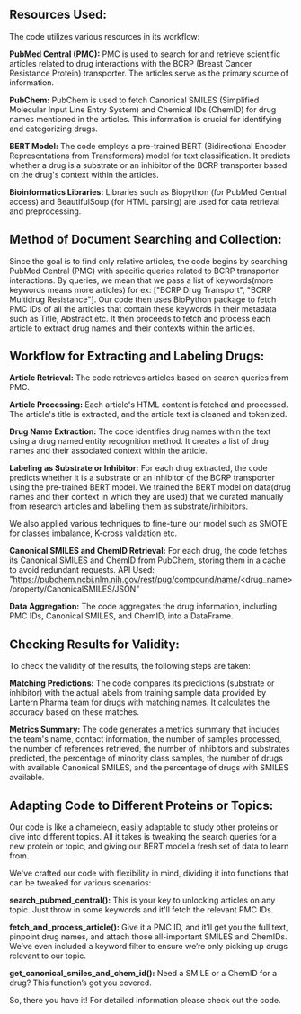 ## Resources Used:
The code utilizes various resources in its workflow:

**PubMed Central (PMC):** PMC is used to search for and retrieve scientific articles related to drug interactions with the BCRP (Breast Cancer Resistance Protein) transporter. The articles serve as the primary source of information.

**PubChem:** PubChem is used to fetch Canonical SMILES (Simplified Molecular Input Line Entry System) and Chemical IDs (ChemID) for drug names mentioned in the articles. This information is crucial for identifying and categorizing drugs.

**BERT Model:** The code employs a pre-trained BERT (Bidirectional Encoder Representations from Transformers) model for text classification. It predicts whether a drug is a substrate or an inhibitor of the BCRP transporter based on the drug's context within the articles.

**Bioinformatics Libraries:** Libraries such as Biopython (for PubMed Central access) and BeautifulSoup (for HTML parsing) are used for data retrieval and preprocessing.

## Method of Document Searching and Collection:
Since the goal is to find only relative articles, the code begins by searching PubMed Central (PMC) with specific queries related to BCRP transporter interactions. By queries, we mean that we pass a list of keywords(more keywords means more articles) for ex: ["BCRP Drug Transport", "BCRP Multidrug Resistance"]. Our code then uses BioPython package to fetch PMC IDs of all the articles that contain these keywords in their metadata such as Title, Abstract etc. It then proceeds to fetch and process each article to extract drug names and their contexts within the articles.

## Workflow for Extracting and Labeling Drugs:
**Article Retrieval:** The code retrieves articles based on search queries from PMC.

**Article Processing:** Each article's HTML content is fetched and processed. The article's title is extracted, and the article text is cleaned and tokenized.

**Drug Name Extraction:** The code identifies drug names within the text using a drug named entity recognition method. It creates a list of drug names and their associated context within the article.

**Labeling as Substrate or Inhibitor:** For each drug extracted, the code predicts whether it is a substrate or an inhibitor of the BCRP transporter using the pre-trained BERT model. We trained the BERT model on data(drug names and their context in which they are used) that we curated manually from research articles and labelling them as substrate/inhibitors.

We also applied various techniques to fine-tune our model such as SMOTE for classes imbalance, K-cross validation etc.

**Canonical SMILES and ChemID Retrieval:** For each drug, the code fetches its Canonical SMILES and ChemID from PubChem, storing them in a cache to avoid redundant requests.
API Used: "https://pubchem.ncbi.nlm.nih.gov/rest/pug/compound/name/<drug_name>/property/CanonicalSMILES/JSON"

**Data Aggregation:** The code aggregates the drug information, including PMC IDs, Canonical SMILES, and ChemID, into a DataFrame.

## Checking Results for Validity:
To check the validity of the results, the following steps are taken:

**Matching Predictions:** The code compares its predictions (substrate or inhibitor) with the actual labels from training sample data provided by Lantern Pharma team for drugs with matching names. It calculates the accuracy based on these matches.

**Metrics Summary:** The code generates a metrics summary that includes the team's name, contact information, the number of samples processed, the number of references retrieved, the number of inhibitors and substrates predicted, the percentage of minority class samples, the number of drugs with available Canonical SMILES, and the percentage of drugs with SMILES available.

## Adapting Code to Different Proteins or Topics:
Our code is like a chameleon, easily adaptable to study other proteins or dive into different topics. All it takes is tweaking the search queries for a new protein or topic, and giving our BERT model a fresh set of data to learn from.

We've crafted our code with flexibility in mind, dividing it into functions that can be tweaked for various scenarios:

**search_pubmed_central():** This is your key to unlocking articles on any topic. Just throw in some keywords and it'll fetch the relevant PMC IDs.

**fetch_and_process_article():** Give it a PMC ID, and it’ll get you the full text, pinpoint drug names, and attach those all-important SMILES and ChemIDs. We’ve even included a keyword filter to ensure we’re only picking up drugs relevant to our topic.

**get_canonical_smiles_and_chem_id():** Need a SMILE or a ChemID for a drug? This function’s got you covered.

So, there you have it! For detailed information please check out the code.
